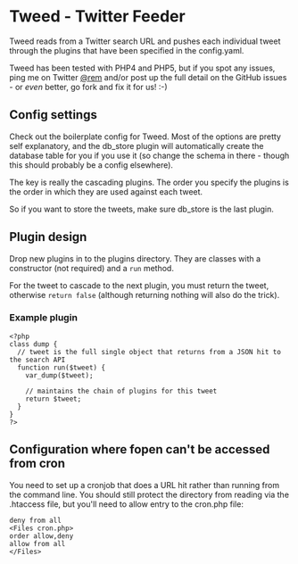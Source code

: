# Tweed - Twitter Feeder

Tweed reads from a Twitter search URL and pushes each individual tweet through the plugins that have been specified in the config.yaml.

Tweed has been tested with PHP4 and PHP5, but if you spot any issues, ping me on Twitter [@rem](http://twitter.com/rem) and/or post up the full detail on the GitHub issues - or *even* better, go fork and fix it for us! :-)

## Config settings

Check out the boilerplate config for Tweed.  Most of the options are pretty self explanatory, and the db\_store plugin will automatically create the database table for you if you use it (so change the schema in there - though this should probably be a config elsewhere).

The key is really the cascading plugins.  The order you specify the plugins is the order in which they are used against each tweet.

So if you want to store the tweets, make sure db\_store is the last plugin.

## Plugin design

Drop new plugins in to the plugins directory.  They are classes with a constructor (not required) and a `run` method.

For the tweet to cascade to the next plugin, you must return the tweet, otherwise `return false` (although returning nothing will also do the trick).

### Example plugin

<pre><code>&lt;?php
class dump {
  // tweet is the full single object that returns from a JSON hit to the search API
  function run($tweet) {
    var_dump($tweet);
    
    // maintains the chain of plugins for this tweet
    return $tweet;
  }
}
?&gt;</code></pre>

<h2>Configuration where fopen can't be accessed from cron</h2>

<p>You need to set up a cronjob that does a URL hit rather than running from the command line.  You should still protect the directory from reading via the .htaccess file, but you'll need to allow entry to the cron.php file:</p>

<pre><code>deny from all
&lt;Files cron.php&gt;
order allow,deny
allow from all
&lt;/Files&gt;</code></pre>
